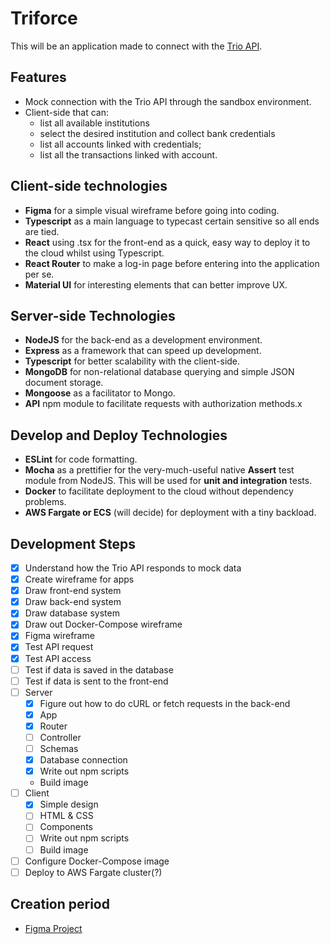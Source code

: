 # Triforce

This will be an application made to connect with the [Trio API](https://share.trio.com.br/home).

## Features

* Mock connection with the Trio API through the sandbox environment.
* Client-side that can:
  - list all available institutions
  - select the desired institution and collect bank credentials
  - list all accounts linked with credentials;
  - list all the transactions linked with account.

## Client-side technologies

* **Figma** for a simple visual wireframe before going into coding.
* **Typescript** as a main language to typecast certain sensitive so all ends are tied.
* **React** using .tsx for the front-end as a quick, easy way to deploy it to the cloud whilst using Typescript.
* **React Router** to make a log-in page before entering into the application per se.
* **Material UI** for interesting elements that can better improve UX.

## Server-side Technologies

* **NodeJS** for the back-end as a development environment.
* **Express** as a framework that can speed up development.
* **Typescript** for better scalability with the client-side.
* **MongoDB** for non-relational database querying and simple JSON document storage.
* **Mongoose** as a facilitator to Mongo.
* **API** npm module to facilitate requests with authorization methods.x

## Develop and Deploy Technologies

* **ESLint** for code formatting.
* **Mocha** as a prettifier for the very-much-useful native **Assert** test module from NodeJS. This will be used for **unit and integration** tests.
* **Docker** to facilitate deployment to the cloud without dependency problems.
* **AWS Fargate or ECS** (will decide) for deployment with a tiny backload.

## Development Steps

* [X] Understand how the Trio API responds to mock data
* [X] Create wireframe for apps
* [X] Draw front-end system
* [X] Draw back-end system
* [X] Draw database system
* [X] Draw out Docker-Compose wireframe
* [X] Figma wireframe
* [X] Test API request
* [X] Test API access
* [ ] Test if data is saved in the database
* [ ] Test if data is sent to the front-end
* [ ] Server
  * [X] Figure out how to do cURL or fetch requests in the back-end
  * [X] App
  * [X] Router
  * [ ] Controller
  * [ ] Schemas
  * [X] Database connection
  * [X] Write out npm scripts
  * Build image
* [ ] Client
  * [X] Simple design
  * [ ] HTML & CSS
  * [ ] Components
  * [ ] Write out npm scripts
  * [ ] Build image
* [ ] Configure Docker-Compose image
* [ ] Deploy to AWS Fargate cluster(?)

## Creation period

* [Figma Project](https://www.figma.com/file/mEX8yGYT9r1HGyJmavg1pF/Untitled?node-id=5%3A172)
